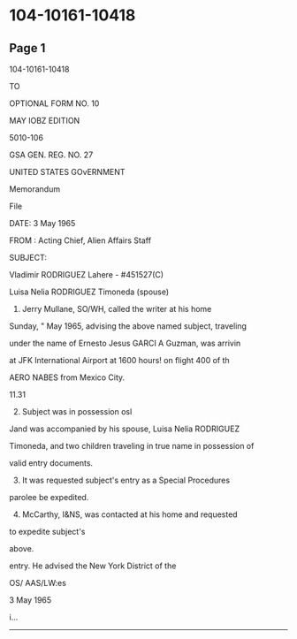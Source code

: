 # 104-10161-10418

## Page 1

104-10161-10418

TO

OPTIONAL FORM NO. 10

MAY IOBZ EDITION

5010-106

GSA GEN. REG. NO. 27

UNITED STATES GOvERNMENT

Memorandum

File

DATE: 3 May 1965

FROM : Acting Chief, Alien Affairs Staff

SUBJECT:

Vladimir RODRIGUEZ Lahere - #451527(C)

Luisa Nelia RODRIGUEZ Timoneda (spouse)

1. Jerry Mullane, SO/WH, called the writer at his home

Sunday, " May 1965, advising the above named subject, traveling

under the name of Ernesto Jesus GARCI A Guzman, was arrivin

at JFK International Airport at 1600 hours! on flight 400 of th

AERO NABES from Mexico City.

11.31

2. Subject was in possession osl

Jand was accompanied by his spouse, Luisa Nelia RODRIGUEZ

Timoneda, and two children traveling in true name in possession of

valid entry documents.

3. It was requested subject's entry as a Special Procedures

parolee be expedited.

4. McCarthy, I&NS, was contacted at his home and requested

to expedite subject's

above.

entry. He advised the New York District of the

OS/ AAS/LW:es

3 May 1965

i...

---

